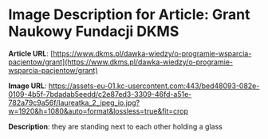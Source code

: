 # Image Description for Article: Grant Naukowy Fundacji DKMS
**Article URL**: [https://www.dkms.pl/dawka-wiedzy/o-programie-wsparcia-pacjentow/grant](https://www.dkms.pl/dawka-wiedzy/o-programie-wsparcia-pacjentow/grant)

**Image URL**: https://assets-eu-01.kc-usercontent.com:443/bed48093-082e-0109-4b5f-7bdadab5eedd/c2e87ed3-3309-46fd-a51e-782a79c9a56f/laureatka_2_jpeg_io.jpg?w=1920&h=1080&auto=format&lossless=true&fit=crop

**Description**: they are standing next to each other holding a glass
